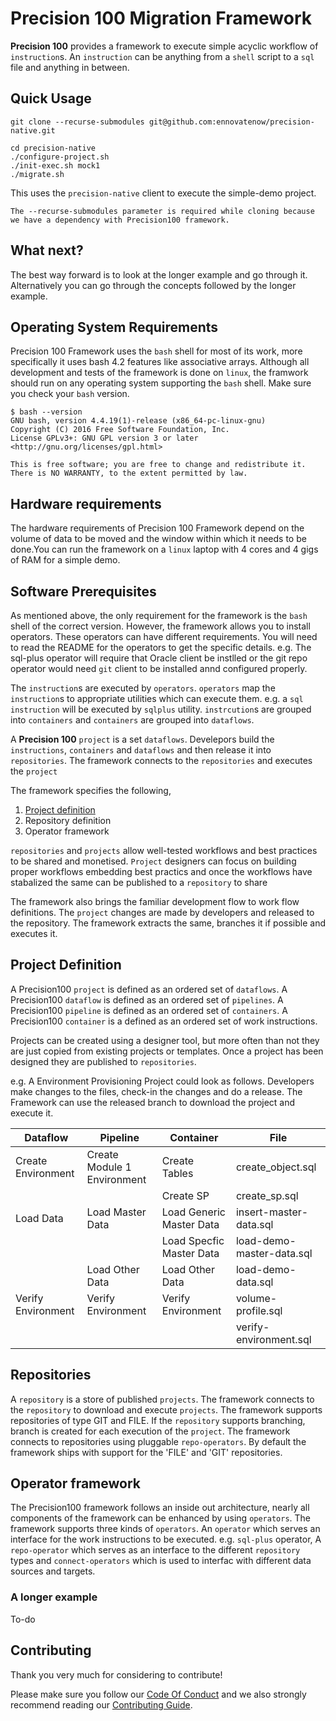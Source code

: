 # Precision 100 Migration Framework
**Precision 100** provides a framework to execute simple acyclic workflow of `instruction`s. An `instruction` can be anything from a `shell` script to a `sql` file and anything in between. 

## Quick Usage
```
git clone --recurse-submodules git@github.com:ennovatenow/precision-native.git

cd precision-native
./configure-project.sh
./init-exec.sh mock1
./migrate.sh
```

This uses the `precision-native` client to execute the simple-demo project.

```
The --recurse-submodules parameter is required while cloning because we have a dependency with Precision100 framework.
```

## What next?
The best way forward is to look at the longer example and go through it. Alternatively you can go through the concepts followed by the longer example.


## Operating System Requirements
Precision 100 Framework uses the `bash` shell for most of its work, more specifically it uses bash 4.2 features like associative arrays. Although all development and tests of the framework is done on `linux`, the framwork should run on any operating system supporting the `bash` shell.
Make sure you check your `bash` version.

```
$ bash --version
GNU bash, version 4.4.19(1)-release (x86_64-pc-linux-gnu)
Copyright (C) 2016 Free Software Foundation, Inc.
License GPLv3+: GNU GPL version 3 or later <http://gnu.org/licenses/gpl.html>

This is free software; you are free to change and redistribute it.
There is NO WARRANTY, to the extent permitted by law.
```

## Hardware requirements
The hardware requirements of Precision 100 Framework depend on the volume of data to be moved and the window within which it needs to be done.You can run the framework on a `linux` laptop with 4 cores and 4 gigs of RAM for a simple demo. 

## Software Prerequisites
As mentioned above, the only requirement for the framework is the `bash` shell of the correct version. However, the framework allows you to install operators. These operators can have different requirements. You will need to read the README for the operators to get the specific details. e.g. The sql-plus operator will require that Oracle client be instlled or the git repo operator would need `git` client to be installed annd configured properly.


The `instruction`s are executed by `operators`. `operators` map the `instruction`s to appropriate utilities which can execute them. e.g. a `sql` `instruction` will be executed by `sqlplus` utility. `instrcution`s are grouped into `containers` and `containers` are grouped into `dataflows`.

A **Precision 100** `project` is a set `dataflows`. Develepors build the `instructions`, `containers` and `dataflows` and then release it into `repositories`. The framework connects to the `repositories` and executes the `project`

The framework specifies the following,
1. [Project definition](#project-definition)
2. Repository definition
3. Operator framework

`repositories` and `projects` allow well-tested workflows and best practices to be shared and monetised. `Project` designers can focus on building proper workflows embedding best practics and once the workflows have stabalized the same can be published to a `repository` to share

The framework also brings the familiar development flow to work flow definitions. The `project` changes are made by developers and released to the repository. The framework extracts the same, branches it if possible and executes it.

## Project Definition
A Precision100 `project` is defined as an ordered set of `dataflows`.
A Precision100 `dataflow` is defined as an ordered set of `pipelines`.
A Precision100 `pipeline` is defined as an ordered set of `containers`.
A Precision100 `container` is a defined as an ordered set of work instructions. 

Projects can be created using a designer tool, but more often than not they are just copied from existing projects or templates. Once a project has been designed they are published to `repositories`.

e.g. A Environment Provisioning Project could look as follows. Developers make changes to the files, check-in the changes and do a release. The Framework can use the released branch to download the project and execute it.

| Dataflow | Pipeline | Container | File |
|----------|----------|-----------|------|
| Create Environment | Create Module 1 Environment | Create Tables | create_object.sql |
|   |   | Create SP | create_sp.sql |
| Load Data | Load Master Data | Load Generic Master Data | insert-master-data.sql |
|   |   | Load Specfic Master Data | load-demo-master-data.sql |
|   | Load Other Data | Load Other Data | load-demo-data.sql |
| Verify Environment | Verify Environment | Verify Environment | volume-profile.sql |
|   |   |   | verify-environment.sql |

## Repositories
A `repository` is a store of published `projects`. The framework connects to the `repository` to download and execute `projects`. The framework supports repositories of type GIT and FILE. If the `repository` supports branching, branch is created for each execution of the `project`. The framework connects to repositories using pluggable `repo-operators`. By default the framework ships with support for the 'FILE' and 'GIT' repositories.


## Operator framework
The Precision100 framework follows an inside out architecture, nearly all components of the framework can be enhanced by using `operators`. The framework supports three kinds of `operators`. An `operator` which serves an interface for the work instructions to be executed. e.g. `sql-plus` operator, A `repo-operator` which serves as an interface to the different `repository` types and `connect-operators` which is used to interfac with different data sources and targets.


### A longer example
To-do


## Contributing
Thank you very much for considering to contribute!

Please make sure you follow our [Code Of Conduct](CODE_OF_CONDUCT.md) and we also strongly recommend reading our [Contributing Guide](CONTRIBUTING.md).
